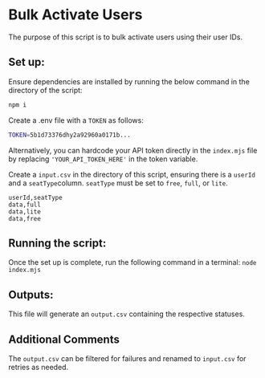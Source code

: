 # Bulk Activate Users

The purpose of this script is to bulk activate users using their user IDs.

## Set up:

Ensure dependencies are installed by running the below command in the directory of the script:

```bash
npm i
```

Create a .env file with a `TOKEN` as follows:

```bash
TOKEN=5b1d73376dhy2a92960a0171b...
```

Alternatively, you can hardcode your API token directly in the `index.mjs` file by replacing `'YOUR_API_TOKEN_HERE'` in the token variable.

Create a `input.csv` in the directory of this script, ensuring there is a `userId` and a `seatType`column. `seatType` must be set to `free`, `full`, or `lite`.

```csv
userId,seatType
data,full
data,lite
data,free
```

## Running the script:

Once the set up is complete, run the following command in a terminal:
`node index.mjs`

## Outputs:

This file will generate an `output.csv` containing the respective statuses.

## Additional Comments

The `output.csv` can be filtered for failures and renamed to `input.csv` for retries as needed.

